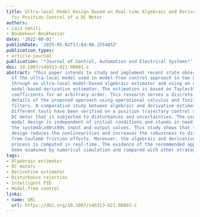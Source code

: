 ```yaml
---
title: Ultra-local Model Design Based on Real-time Algebraic and Derivative Estimators
  for Position Control of a DC Motor
authors:
- Laid Sehili
- Boubekeur Boukhezzar
date: '2022-08-01'
publishDate: '2025-05-02T11:04:08.255485Z'
publication_types:
- article-journal
publication: '*Journal of Control, Automation and Electrical Systems*'
doi: 10.1007/s40313-021-00881-z
abstract: "This paper intends to study and implement recent state observation techniques
  of the ultra-local model used in model-free control approach in two different methodologies,
  through an ultra-local model-based algebraic estimator and using an ultra-local
  model-based derivative estimator. The estimation is based on Taylorâ\x80\x99s expansion
  coefficients for an arbitrary order. This research serves a discrete implementation
  details of the proposed approach using operational calculus and finite impulse response
  filters. A comparative study between algebraic and derivative estimators is presented.
  Different tests have been verified on a position trajectory control scheme of a
  DC motor that is subjected to disturbances and uncertainties. The used ultra-local
  model design is independent of initial conditions and stands in need only to measure
  the systemâ\x80\x99s input and output values. This study shows that the proposed
  design reduces the nonlinearities and increases the robustness to disturbances resulting
  from Coulomb friction effects. Moreover, the algebraic and derivative estimation
  process is computed in real-time. The evidence of the recommended approaches has
  been examined by numerical simulation and compared with other strategies."
tags:
- Algebraic estimator
- DC motors
- Derivative estimator
- Disturbance rejection
- Intelligent PID
- Model-free control
links:
- name: URL
  url: https://doi.org/10.1007/s40313-021-00881-z
---
```

